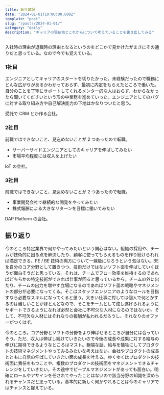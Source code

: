 ```yaml
---
title: 新年雑記
date: "2024-01-01T10:00:00.000Z"
template: "post"
slug: "/posts/2024-01-01/"
category: "daily"
description: "キャリアの現在地とこれからについて考えていることを書き出してみる"
---
```


入社時の理由が退職時の理由となるというのをどこかで見かけたがまさにその通りだと思っている。なので今でも覚えている。  

### 1社目

エンジニアとしてキャリアのスタートを切りたかった。未経験だったので職務にどんな広がりがあるかわかっておらず、最初に内定をもらえたところで働いた。自分のことを丁寧にサポートしてくれるメンター的な人はおらず、わからなかったら聞いてくださいという形の中業務を進めていった。エンジニアとしてのバグに対する取り組み方や自己解決能力の下地はかなりついたと思う。

受託で CRM とか作る会社。

### 2社目

前職ではできないこと、見込めないことが 2 つあったので転職。

- サーバーサイドエンジニアとしてのキャリアを伸ばしてみたい
- 市場平均程度には収入を上げたい

IoT の会社。


### 3社目

前職ではできないこと、見込めないことが 2 つあったので転職。

- 事業開発会社で継続的な開発をやってみたい
- 株式報酬による大きなリターンを目標に働いてみたい

DAP Platform の会社。

## 振り返り

今のところ特定業界で何かやってみたいという関心はない。組織の採用や、チームが技術的に困る点を解決したり、顧客に使ってもらえるものを作り続けられれば満足できる。FE / BE 技術の両方について一線級になろうという気はない。BE を自分のコア分野として置きつつ、技術だけではないソフト面を伸ばしていくほうが面白そうだと思っている。それは、チームでフロー効率を維持するのであればどちらかの特定技術ができれば仕事が回ると思っているから。チームの外に出たり、チームの出力を増やす立場になるのであればソフト面の戦略やマネジメントの部分が必要になってくる。そこはスタッフエンジニアのようなロールを目指すなら必要なスキルになってくると思う。大きい仕事に対しては個人で何とかするのは難しいことがほとんどなので、そこをチームとして成し遂げられるようにサポートできるようになれば必然と会社に不可欠な人材になるのではないか。そして、不可欠な人材にはそれなりの報酬が払われるだろうし、それなりのオファーがつくはず。  

今のところ。コア分野とソフトの分野をより伸ばせるところが自分には合っていそう。ただ、収入は伸ばし続けていきたいので今後の成長や成果に対する給与の伸びに期待できるようなところはマスト。極端な話、給与を犠牲にしてプロダクトの技術マネジメントやってみるみたいな考えはない。会社やプロダクトの成長とともに自信の伸ばしていきたい面の成長を叶える。ゆくゆくはプロダクトの技術面に責任をもつことや、複数のプロダクトの技術面をマネジメントできるチャレンジをしていきたい。その途中でピープルマネジメントがあっても面白い。明確にロールやアサインを任されてやったことはないので該当分野の知識を深められるチャンスだと思っている。基本的に新しく何かやれることは今のキャリアではチャンスと捉えている。

